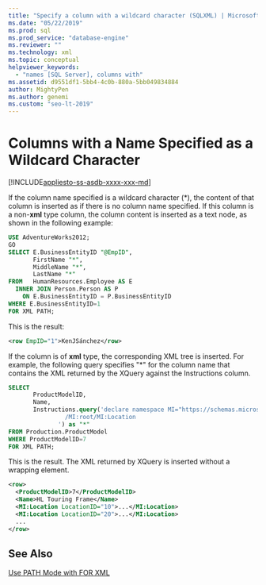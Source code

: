 ```yaml
---
title: "Specify a column with a wildcard character (SQLXML) | Microsoft Docs"
ms.date: "05/22/2019"
ms.prod: sql
ms.prod_service: "database-engine"
ms.reviewer: ""
ms.technology: xml
ms.topic: conceptual
helpviewer_keywords: 
  - "names [SQL Server], columns with"
ms.assetid: d9551df1-5bb4-4c0b-880a-5bb049834884
author: MightyPen
ms.author: genemi
ms.custom: "seo-lt-2019"
---
```

# Columns with a Name Specified as a Wildcard Character

[!INCLUDE[appliesto-ss-asdb-xxxx-xxx-md](../../includes/appliesto-ss-asdb-xxxx-xxx-md.md)]

If the column name specified is a wildcard character (\*), the content of that column is inserted as if there is no column name specified. If this column is a non-**xml** type column, the column content is inserted as a text node, as shown in the following example:  
  
```sql
USE AdventureWorks2012;  
GO  
SELECT E.BusinessEntityID "@EmpID",   
       FirstName "*",   
       MiddleName "*",   
       LastName "*"  
FROM   HumanResources.Employee AS E  
  INNER JOIN Person.Person AS P  
    ON E.BusinessEntityID = P.BusinessEntityID  
WHERE E.BusinessEntityID=1  
FOR XML PATH;  
```  
  
 This is the result:  

```xml
<row EmpID="1">KenJSánchez</row>
```

 If the column is of **xml** type, the corresponding XML tree is inserted. For example, the following query specifies "*" for the column name that contains the XML returned by the XQuery against the Instructions column.  
  
```sql
SELECT   
       ProductModelID,  
       Name,  
       Instructions.query('declare namespace MI="https://schemas.microsoft.com/sqlserver/2004/07/adventure-works/ProductModelManuInstructions"  
                /MI:root/MI:Location   
              ') as "*"  
FROM Production.ProductModel  
WHERE ProductModelID=7  
FOR XML PATH;   
```  
  
 This is the result. The XML returned by XQuery is inserted without a wrapping element.  

```xml
<row>
  <ProductModelID>7</ProductModelID>
  <Name>HL Touring Frame</Name>
  <MI:Location LocationID="10">...</MI:Location>
  <MI:Location LocationID="20">...</MI:Location>
  ...
</row>
```

## See Also  
 [Use PATH Mode with FOR XML](../../relational-databases/xml/use-path-mode-with-for-xml.md)  
  
  
